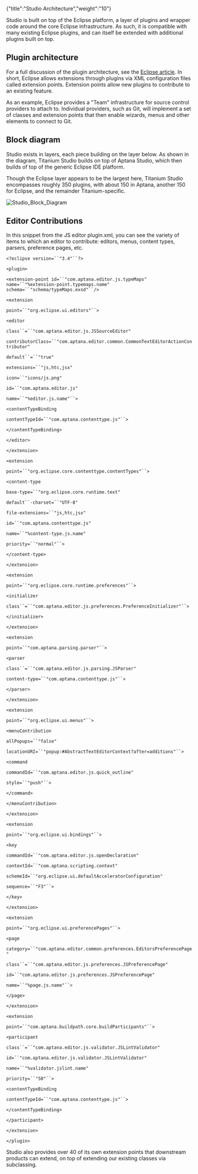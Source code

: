 {"title":"Studio Architecture","weight":"10"} 

Studio is built on top of the Eclipse platform, a layer of plugins and wrapper code around the core Eclipse infrastructure. As such, it is compatible with many existing Eclipse plugins, and can itself be extended with additional plugins built on top.

## Plugin architecture

For a full discussion of the plugin architecture, see the [Eclipse article](http://www.eclipse.org/articles/Article-Plug-in-architecture/plugin_architecture.html). In short, Eclipse allows extensions through plugins via XML configuration files called extension points. Extension points allow new plugins to contribute to an existing feature.

As an example, Eclipse provides a "Team" infrastructure for source control providers to attach to. Individual providers, such as Git, will implement a set of classes and extension points that then enable wizards, menus and other elements to connect to Git.

## Block diagram

Studio exists in layers, each piece building on the layer below. As shown in the diagram, Titanium Studio builds on top of Aptana Studio, which then builds of top of the generic Eclipse IDE platform.

Though the Eclipse layer appears to be the largest here, Titanium Studio encompasses roughly 350 plugins, with about 150 in Aptana, another 150 for Eclipse, and the remainder Titanium-specific.

![Studio_Block_Diagram](/Images/appc/download/attachments/30083190/Studio_Block_Diagram.png)

## Editor Contributions

In this snippet from the JS editor plugin.xml, you can see the variety of items to which an editor to contribute: editors, menus, content types, parsers, preference pages, etc.

`<?eclipse version=``"3.4"``?>`

`<plugin>`

`<extension-point id=``"com.aptana.editor.js.typeMaps"` `name=``"%extension-point.typemaps.name"` `schema=``"schema/typeMaps.exsd"``/>`

`<extension`

`point=``"org.eclipse.ui.editors"``>`

`<editor`

`class``=``"com.aptana.editor.js.JSSourceEditor"`

`contributorClass=``"com.aptana.editor.common.CommonTextEditorActionContributor"`

`default``=``"true"`

`extensions=``"js,htc,jsx"`

`icon=``"icons/js.png"`

`id=``"com.aptana.editor.js"`

`name=``"%editor.js.name"``>`

`<contentTypeBinding`

`contentTypeId=``"com.aptana.contenttype.js"``>`

`</contentTypeBinding>`

`</editor>`

`</extension>`

`<extension`

`point=``"org.eclipse.core.contenttype.contentTypes"``>`

`<content-type`

`base-type=``"org.eclipse.core.runtime.text"`

`default``-charset=``"UTF-8"`

`file-extensions=``"js,htc,jsx"`

`id=``"com.aptana.contenttype.js"`

`name=``"%content-type.js.name"`

`priority=``"normal"``>`

`</content-type>`

`</extension>`

`<extension`

`point=``"org.eclipse.core.runtime.preferences"``>`

`<initializer`

`class``=``"com.aptana.editor.js.preferences.PreferenceInitializer"``>`

`</initializer>`

`</extension>`

`<extension`

`point=``"com.aptana.parsing.parser"``>`

`<parser`

`class``=``"com.aptana.editor.js.parsing.JSParser"`

`content-type=``"com.aptana.contenttype.js"``>`

`</parser>`

`</extension>`

`<extension`

`point=``"org.eclipse.ui.menus"``>`

`<menuContribution`

`allPopups=``"false"`

`locationURI=``"popup:#AbstractTextEditorContext?after=additions"``>`

`<command`

`commandId=``"com.aptana.editor.js.quick_outline"`

`style=``"push"``>`

`</command>`

`</menuContribution>`

`</extension>`

`<extension`

`point=``"org.eclipse.ui.bindings"``>`

`<key`

`commandId=``"com.aptana.editor.js.openDeclaration"`

`contextId=``"com.aptana.scripting.context"`

`schemeId=``"org.eclipse.ui.defaultAcceleratorConfiguration"`

`sequence=``"F3"``>`

`</key>`

`</extension>`

`<extension`

`point=``"org.eclipse.ui.preferencePages"``>`

`<page`

`category=``"com.aptana.editor.common.preferences.EditorsPreferencePage"`

`class``=``"com.aptana.editor.js.preferences.JSPreferencePage"`

`id=``"com.aptana.editor.js.preferences.JSPreferencePage"`

`name=``"%page.js.name"``>`

`</page>`

`</extension>`

`<extension`

`point=``"com.aptana.buildpath.core.buildParticipants"``>`

`<participant`

`class``=``"com.aptana.editor.js.validator.JSLintValidator"`

`id=``"com.aptana.editor.js.validator.JSLintValidator"`

`name=``"%validator.jslint.name"`

`priority=``"50"``>`

`<contentTypeBinding`

`contentTypeId=``"com.aptana.contenttype.js"``>`

`</contentTypeBinding>`

`</participant>`

`</extension>`

`</plugin>`

Studio also provides over 40 of its own extension points that downstream products can extend, on top of extending our existing classes via subclassing.